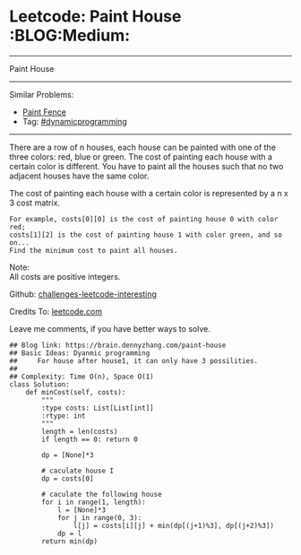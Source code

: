 # Leetcode: Paint House     :BLOG:Medium:


---

Paint House  

---

Similar Problems:  
-   [Paint Fence](https://brain.dennyzhang.com/paint-fence)
-   Tag: [#dynamicprogramming](https://brain.dennyzhang.com/tag/dynamicprogramming)

---

There are a row of n houses, each house can be painted with one of the three colors: red, blue or green. The cost of painting each house with a certain color is different. You have to paint all the houses such that no two adjacent houses have the same color.  

The cost of painting each house with a certain color is represented by a n x 3 cost matrix.  

    For example, costs[0][0] is the cost of painting house 0 with color red; 
    costs[1][2] is the cost of painting house 1 with color green, and so on...
    Find the minimum cost to paint all houses.

Note:  
All costs are positive integers.  

Github: [challenges-leetcode-interesting](https://github.com/DennyZhang/challenges-leetcode-interesting/tree/master/paint-house)  

Credits To: [leetcode.com](https://leetcode.com/problems/paint-house/description/)  

Leave me comments, if you have better ways to solve.  

    ## Blog link: https://brain.dennyzhang.com/paint-house
    ## Basic Ideas: Dyanmic programming
    ##     For house after house1, it can only have 3 possilities.
    ##
    ## Complexity: Time O(n), Space O(1)
    class Solution:
        def minCost(self, costs):
            """
            :type costs: List[List[int]]
            :rtype: int
            """
            length = len(costs)
            if length == 0: return 0
    
            dp = [None]*3
    
            # caculate house I
            dp = costs[0]
    
            # caculate the following house
            for i in range(1, length):
                l = [None]*3
                for j in range(0, 3):
                    l[j] = costs[i][j] + min(dp[(j+1)%3], dp[(j+2)%3])
                dp = l
            return min(dp)